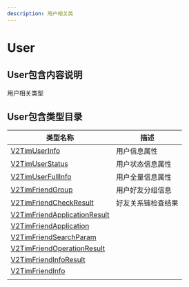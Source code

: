 ```yaml
---
description: 用户相关类
---
```


# User

## User包含内容说明

用户相关类型

## User包含类型目录

| 类型名称                                                                                                                                                                                                   | 描述        |
| ------------------------------------------------------------------------------------------------------------------------------------------------------------------------------------------------------ | --------- |
| [V2TimUserInfo](https://pub.dev/documentation/tencent\_im\_sdk\_plugin\_platform\_interface/0.2.8/models\_v2\_tim\_user\_info/V2TimUserInfo-class.html)                                                | 用户信息属性    |
| [V2TimUserStatus](https://pub.dev/documentation/tencent\_im\_sdk\_plugin\_platform\_interface/0.2.8/models\_v2\_tim\_user\_status/V2TimUserStatus-class.html)                                          | 用户状态信息属性  |
| [V2TimUserFullInfo](https://pub.dev/documentation/tencent\_im\_sdk\_plugin\_platform\_interface/0.2.8/models\_v2\_tim\_user\_full\_info/V2TimUserFullInfo-class.html)                                  | 用户全量信息属性  |
| [V2TimFriendGroup](https://pub.dev/documentation/tencent\_im\_sdk\_plugin\_platform\_interface/0.2.8/models\_v2\_tim\_friend\_group/V2TimFriendGroup-class.html)                                       | 用户好友分组信息  |
| [V2TimFriendCheckResult](https://pub.dev/documentation/tencent\_im\_sdk\_plugin\_platform\_interface/0.2.8/models\_v2\_tim\_friend\_check\_result/V2TimFriendCheckResult-class.html)                   | 好友关系链检查结果 |
| [V2TimFriendApplicationResult](https://pub.dev/documentation/tencent\_im\_sdk\_plugin\_platform\_interface/0.2.8/models\_v2\_tim\_friend\_application\_result/V2TimFriendApplicationResult-class.html) |           |
| [V2TimFriendApplication](https://pub.dev/documentation/tencent\_im\_sdk\_plugin\_platform\_interface/0.2.8/models\_v2\_tim\_friend\_application/V2TimFriendApplication-class.html)                     |           |
| [V2TimFriendSearchParam](https://pub.dev/documentation/tencent\_im\_sdk\_plugin\_platform\_interface/0.2.8/models\_v2\_tim\_friend\_search\_param/V2TimFriendSearchParam-class.html)                   |           |
| [V2TimFriendOperationResult](https://pub.dev/documentation/tencent\_im\_sdk\_plugin\_platform\_interface/0.2.8/models\_v2\_tim\_friend\_operation\_result/V2TimFriendOperationResult-class.html)       |           |
| [V2TimFriendInfoResult](https://pub.dev/documentation/tencent\_im\_sdk\_plugin\_platform\_interface/0.2.8/models\_v2\_tim\_friend\_info\_result/V2TimFriendInfoResult-class.html)                      |           |
| [V2TimFriendInfo](https://pub.dev/documentation/tencent\_im\_sdk\_plugin\_platform\_interface/0.2.8/models\_v2\_tim\_friend\_info/V2TimFriendInfo-class.html)                                          |           |
|                                                                                                                                                                                                        |           |

